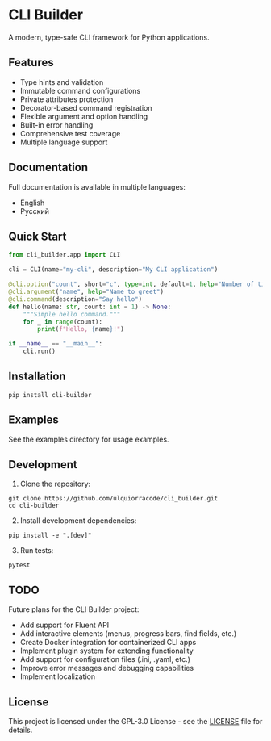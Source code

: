 # CLI Builder

A modern, type-safe CLI framework for Python applications.

## Features

* Type hints and validation
* Immutable command configurations
* Private attributes protection
* Decorator-based command registration
* Flexible argument and option handling
* Built-in error handling
* Comprehensive test coverage
* Multiple language support

## Documentation

Full documentation is available in multiple languages:

* English
* Русский

## Quick Start

```python
from cli_builder.app import CLI

cli = CLI(name="my-cli", description="My CLI application")

@cli.option("count", short="c", type=int, default=1, help="Number of times to greet")
@cli.argument("name", help="Name to greet")
@cli.command(description="Say hello")
def hello(name: str, count: int = 1) -> None:
    """Simple hello command."""
    for _ in range(count):
        print(f"Hello, {name}!")

if __name__ == "__main__":
    cli.run()
```

## Installation

```
pip install cli-builder
```

## Examples

See the examples directory for usage examples.

## Development

1. Clone the repository:

```
git clone https://github.com/ulquiorracode/cli_builder.git
cd cli-builder
```

2. Install development dependencies:

```
pip install -e ".[dev]"
```

3. Run tests:

```
pytest
```

## TODO

Future plans for the CLI Builder project:

* Add support for Fluent API
* Add interactive elements (menus, progress bars, find fields, etc.)
* Create Docker integration for containerized CLI apps
* Implement plugin system for extending functionality
* Add support for configuration files (.ini, .yaml, etc.)
* Improve error messages and debugging capabilities
* Implement localization

## License

This project is licensed under the GPL-3.0 License - see the [LICENSE](LICENSE) file for details.
